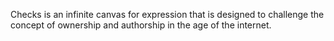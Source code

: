 Checks is an infinite canvas for expression that is designed to challenge the concept of ownership and authorship in the age of the internet.